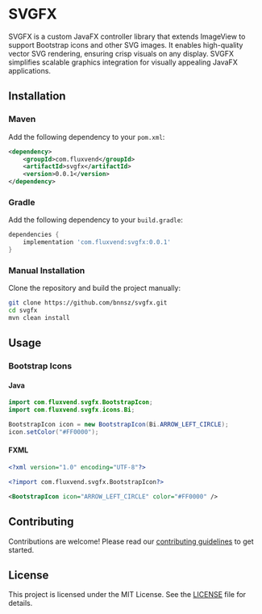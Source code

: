 # SVGFX

SVGFX is a custom JavaFX controller library that extends ImageView to support Bootstrap icons and other SVG images. It enables high-quality vector SVG rendering, ensuring crisp visuals on any display. SVGFX simplifies scalable graphics integration for visually appealing JavaFX applications.

## Installation

### Maven

Add the following dependency to your `pom.xml`:

```xml
<dependency>
    <groupId>com.fluxvend</groupId>
    <artifactId>svgfx</artifactId>
    <version>0.0.1</version>
</dependency>
```

### Gradle

Add the following dependency to your `build.gradle`:

```groovy
dependencies {
    implementation 'com.fluxvend:svgfx:0.0.1'
}
```

### Manual Installation

Clone the repository and build the project manually:

```bash
git clone https://github.com/bnnsz/svgfx.git
cd svgfx
mvn clean install
```

## Usage

### Bootstrap Icons
#### Java

```java
import com.fluxvend.svgfx.BootstrapIcon;
import com.fluxvend.svgfx.icons.Bi;

BootstrapIcon icon = new BootstrapIcon(Bi.ARROW_LEFT_CIRCLE);
icon.setColor("#FF0000");
```

#### FXML

```xml
<?xml version="1.0" encoding="UTF-8"?>

<?import com.fluxvend.svgfx.BootstrapIcon?>

<BootstrapIcon icon="ARROW_LEFT_CIRCLE" color="#FF0000" />
```

## Contributing

Contributions are welcome! Please read our [contributing guidelines](CONTRIBUTING.md) to get started.

## License

This project is licensed under the MIT License. See the [LICENSE](LICENSE.md) file for details.